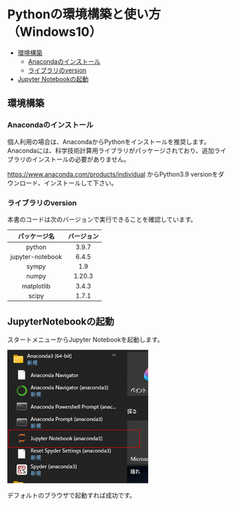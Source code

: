 # Pythonの環境構築と使い方（Windows10）

- [環境構築](##環境構築)
    - [Anacondaのインストール](###Anacondaのインストール)
    - [ライブラリのversion](###ライブラリのversion)
- [Jupyter Notebookの起動](##JupyterNotebookの起動)

## 環境構築

### Anacondaのインストール

個人利用の場合は、AnacondaからPythonをインストールを推奨します。
Anacondaには、科学技術計算用ライブラリがパッケージされており、追加ライブラリのインストールの必要がありません。

https://www.anaconda.com/products/individual
からPython3.9 versionをダウンロード、インストールして下さい。

### ライブラリのversion

本書のコードは次のバージョンで実行できることを確認しています。

|パッケージ名|バージョン|
|:-:|:-:|
|python|3.9.7|
|jupyter-notebook|6.4.5|
|sympy|1.9|
|numpy|1.20.3|
|matplotlib|3.4.3|
|scipy|1.7.1|


## JupyterNotebookの起動

スタートメニューからJupyter Notebookを起動します。

![](img/notebook.png)

デフォルトのブラウザで起動すれば成功です。
